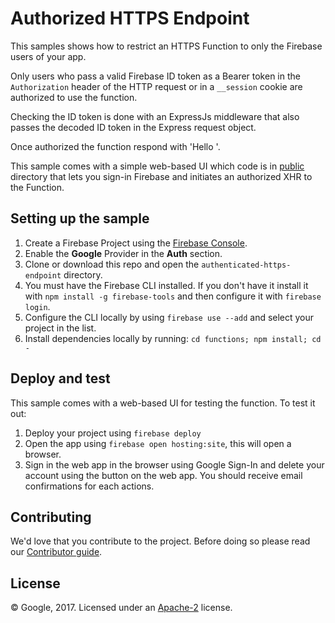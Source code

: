 # Authorized HTTPS Endpoint

This samples shows how to restrict an HTTPS Function to only the Firebase users of your app.

Only users who pass a valid Firebase ID token as a Bearer token in the `Authorization` header of the HTTP request or in a `__session` cookie are authorized to use the function.

Checking the ID token is done with an ExpressJs middleware that also passes the decoded ID token in the Express request object.

Once authorized the function respond with 'Hello <username>'.

This sample comes with a simple web-based UI which code is in [public](public) directory that lets you sign-in Firebase and initiates an authorized XHR to the Function.


## Setting up the sample

 1. Create a Firebase Project using the [Firebase Console](https://console.firebase.google.com).
 1. Enable the **Google** Provider in the **Auth** section.
 1. Clone or download this repo and open the `authenticated-https-endpoint` directory.
 1. You must have the Firebase CLI installed. If you don't have it install it with `npm install -g firebase-tools` and then configure it with `firebase login`.
 1. Configure the CLI locally by using `firebase use --add` and select your project in the list.
 1. Install dependencies locally by running: `cd functions; npm install; cd -`


## Deploy and test

This sample comes with a web-based UI for testing the function. To test it out:

 1. Deploy your project using `firebase deploy`
 1. Open the app using `firebase open hosting:site`, this will open a browser.
 1. Sign in the web app in the browser using Google Sign-In and delete your account using the button on the web app. You should receive email confirmations for each actions.


## Contributing

We'd love that you contribute to the project. Before doing so please read our [Contributor guide](../CONTRIBUTING.md).


## License

© Google, 2017. Licensed under an [Apache-2](../LICENSE) license.
